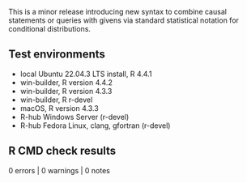 This is a minor release introducing new syntax to combine causal statements or 
queries with givens via standard statistical notation for conditional 
distributions. 

## Test environments

* local Ubuntu 22.04.3 LTS install, R 4.4.1
* win-builder, R version 4.4.2 
* win-builder, R version 4.3.3
* win-builder, R r-devel
* macOS, R version 4.3.3
* R-hub Windows Server (r-devel)
* R-hub Fedora Linux, clang, gfortran (r-devel)

## R CMD check results

0 errors | 0 warnings | 0 notes




